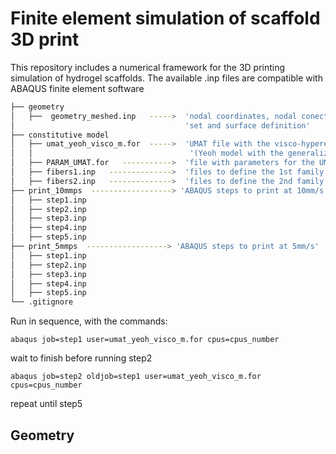 # Finite element simulation of scaffold 3D print

This repository includes a numerical framework for the 3D printing simulation of hydrogel scaffolds.
The available .inp files are compatible with ABAQUS finite element software

```bash
├── geometry
│   ├──  geometry_meshed.inp   ----->  'nodal coordinates, nodal conections, node and element'
│                                      'set and surface definition'
├── constitutive model
│   ├── umat_yeoh_visco_m.for  ----->  'UMAT file with the visco-hyperelastic constitutive model'
│   │                                   '(Yeoh model with the generalized maxwell model)'
│   ├── PARAM_UMAT.for   ----------->  'file with parameters for the UMAT'
│   ├── fibers1.inp   -------------->  'files to define the 1st family of fibers orientation (currently not in use)'
│   ├── fibers2.inp   -------------->  'files to define the 2nd family fibers orientation (currently not in use)'
├── print_10mmps  ------------------> 'ABAQUS steps to print at 10mm/s'
│   ├── step1.inp
│   ├── step2.inp
│   ├── step3.inp
│   ├── step4.inp
│   ├── step5.inp
├── print_5mmps  ------------------> 'ABAQUS steps to print at 5mm/s'
│   ├── step1.inp
│   ├── step2.inp
│   ├── step3.inp
│   ├── step4.inp
│   ├── step5.inp
└── .gitignore
```

Run in sequence, with the commands:

```abaqus job=step1 user=umat_yeoh_visco_m.for cpus=cpus_number```

wait to finish before running step2

```abaqus job=step2 oldjob=step1 user=umat_yeoh_visco_m.for cpus=cpus_number```

repeat until step5


## Geometry